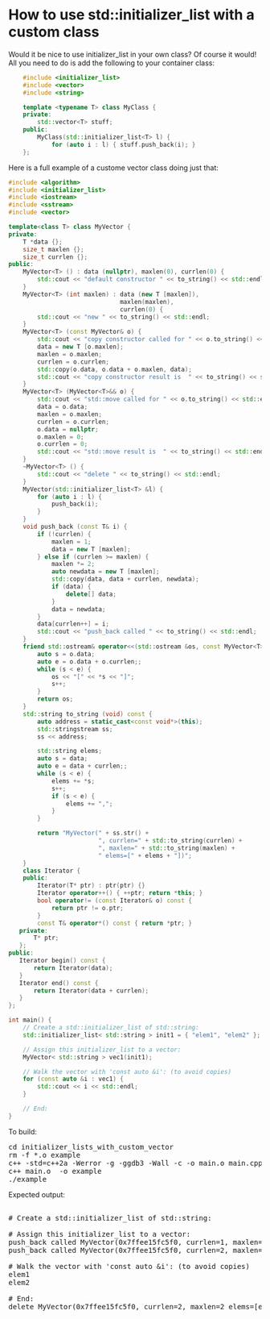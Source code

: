 How to use std::initializer_list with a custom class
====================================================

Would it be nice to use initializer_list in your own class? Of course it
would! All you need to do is add the following to your container class:
```C++
    #include <initializer_list>
    #include <vector>
    #include <string>

    template <typename T> class MyClass {
    private:
        std::vector<T> stuff;
    public:
        MyClass(std::initializer_list<T> l) {
            for (auto i : l) { stuff.push_back(i); }
    };
```
Here is a full example of a custome vector class doing just that:
```C++
#include <algorithm>
#include <initializer_list>
#include <iostream>
#include <sstream>
#include <vector>

template<class T> class MyVector {
private:
    T *data {};
    size_t maxlen {};
    size_t currlen {};
public:
    MyVector<T> () : data (nullptr), maxlen(0), currlen(0) {
        std::cout << "default constructor " << to_string() << std::endl;
    }
    MyVector<T> (int maxlen) : data (new T [maxlen]),
                               maxlen(maxlen),
                               currlen(0) {
        std::cout << "new " << to_string() << std::endl;
    }
    MyVector<T> (const MyVector& o) {
        std::cout << "copy constructor called for " << o.to_string() << std::endl;
        data = new T [o.maxlen];
        maxlen = o.maxlen;
        currlen = o.currlen;
        std::copy(o.data, o.data + o.maxlen, data);
        std::cout << "copy constructor result is  " << to_string() << std::endl;
    }
    MyVector<T> (MyVector<T>&& o) {
        std::cout << "std::move called for " << o.to_string() << std::endl;
        data = o.data;
        maxlen = o.maxlen;
        currlen = o.currlen;
        o.data = nullptr;
        o.maxlen = 0;
        o.currlen = 0;
        std::cout << "std::move result is  " << to_string() << std::endl;
    }
    ~MyVector<T> () {
        std::cout << "delete " << to_string() << std::endl;
    }
    MyVector(std::initializer_list<T> &l) {
        for (auto i : l) {
            push_back(i);
        }
    }
    void push_back (const T& i) {
        if (!currlen) {
            maxlen = 1;
            data = new T [maxlen];
        } else if (currlen >= maxlen) {
            maxlen *= 2;
            auto newdata = new T [maxlen];
            std::copy(data, data + currlen, newdata);
            if (data) {
                delete[] data;
            }
            data = newdata;
        }
        data[currlen++] = i;
        std::cout << "push_back called " << to_string() << std::endl;
    }
    friend std::ostream& operator<<(std::ostream &os, const MyVector<T>& o) {
        auto s = o.data;
        auto e = o.data + o.currlen;;
        while (s < e) {
            os << "[" << *s << "]";
            s++;
        }
        return os;
    }
    std::string to_string (void) const {
        auto address = static_cast<const void*>(this);
        std::stringstream ss;
        ss << address;

        std::string elems;
        auto s = data;
        auto e = data + currlen;;
        while (s < e) {
            elems += *s;
            s++;
            if (s < e) {
                elems += ",";
            }
        }

        return "MyVector(" + ss.str() +
                         ", currlen=" + std::to_string(currlen) +
                         ", maxlen=" + std::to_string(maxlen) +
                         " elems=[" + elems + "])";
    }
    class Iterator {
    public:
        Iterator(T* ptr) : ptr(ptr) {}
        Iterator operator++() { ++ptr; return *this; }
        bool operator!= (const Iterator& o) const {
            return ptr != o.ptr;
        }
        const T& operator*() const { return *ptr; }
   private:
       T* ptr;
   };
public:
   Iterator begin() const {
       return Iterator(data);
   }
   Iterator end() const {
       return Iterator(data + currlen);
   }
};

int main() {
    // Create a std::initializer_list of std::string:
    std::initializer_list< std::string > init1 = { "elem1", "elem2" };

    // Assign this initializer_list to a vector:
    MyVector< std::string > vec1(init1);

    // Walk the vector with 'const auto &i': (to avoid copies)
    for (const auto &i : vec1) {
        std::cout << i << std::endl;
    }

    // End:
}

```
To build:
<pre>
cd initializer_lists_with_custom_vector
rm -f *.o example
c++ -std=c++2a -Werror -g -ggdb3 -Wall -c -o main.o main.cpp
c++ main.o  -o example
./example
</pre>
Expected output:
<pre>

# Create a std::initializer_list of std::string:

# Assign this initializer_list to a vector:
push_back called MyVector(0x7ffee15fc5f0, currlen=1, maxlen=1 elems=[elem1])
push_back called MyVector(0x7ffee15fc5f0, currlen=2, maxlen=2 elems=[elem1,elem2])

# Walk the vector with 'const auto &i': (to avoid copies)
elem1
elem2

# End:
delete MyVector(0x7ffee15fc5f0, currlen=2, maxlen=2 elems=[elem1,elem2])
</pre>
